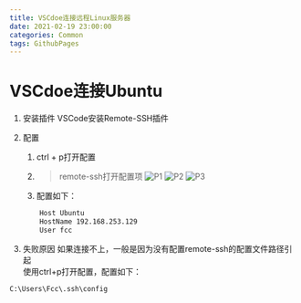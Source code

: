 ```yaml
---
title: VSCdoe连接远程Linux服务器
date: 2021-02-19 23:00:00
categories: Common
tags: GithubPages
---
```


# VSCdoe连接Ubuntu

1. 安装插件
VSCode安装Remote-SSH插件

2. 配置
    1. ctrl + p打开配置
    2. >remote-ssh打开配置项
    ![P1](https://qcow.github.io/_posts/Common/VSCode/2021-02-20-Remote-SSH-P1.png)
    ![P2](https://qcow.github.io/_posts/Common/VSCode/2021-02-20-Remote-SSH-P2.png)
    ![P3](https://qcow.github.io/_posts/Common/VSCode/2021-02-20-Remote-SSH-P3.png)
    3. 配置如下：
    ```bash
        Host Ubuntu
        HostName 192.168.253.129
        User fcc  
    ```

3. 失败原因
如果连接不上，一般是因为没有配置remote-ssh的配置文件路径引起  
使用ctrl+p打开配置，配置如下：
```bash
C:\Users\Fcc\.ssh\config
```


